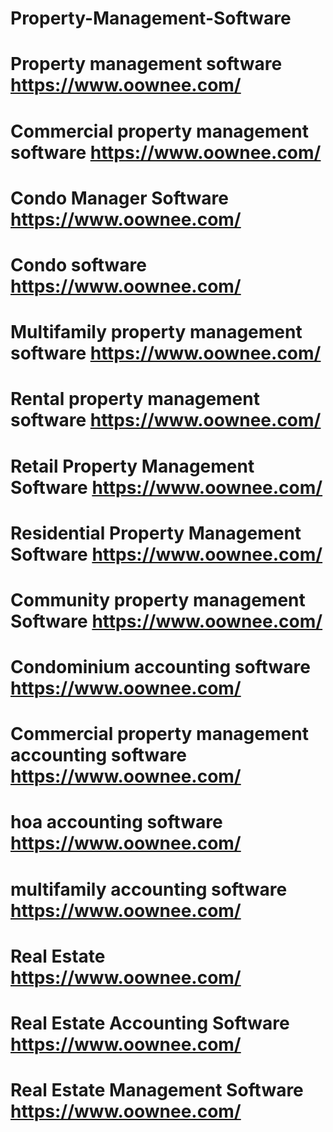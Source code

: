 # Property-Management-Software
# Property management software https://www.oownee.com/
# Commercial property management software https://www.oownee.com/
# Condo Manager Software https://www.oownee.com/
# Condo software https://www.oownee.com/
# Multifamily property management software https://www.oownee.com/
# Rental property management software https://www.oownee.com/
# Retail Property Management Software https://www.oownee.com/
# Residential Property Management Software https://www.oownee.com/
# Community property management Software https://www.oownee.com/
# Condominium accounting software https://www.oownee.com/
# Commercial property management accounting software https://www.oownee.com/
# hoa accounting software  https://www.oownee.com/
# multifamily accounting software https://www.oownee.com/
# Real Estate  https://www.oownee.com/
# Real Estate Accounting Software https://www.oownee.com/
# Real Estate Management Software https://www.oownee.com/
